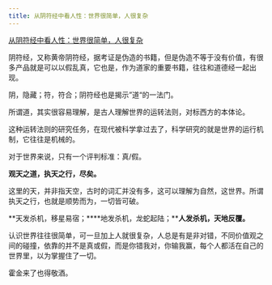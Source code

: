 ```yaml
---
title: 从阴符经中看人性：世界很简单，人很复杂
---
```

[从阴符经中看人性：世界很简单，人很复杂](https://mp.weixin.qq.com/s/sawmwB746Qk1852cOwBQGQ)

阴符经，又称黄帝阴符经，据考证是伪造的书籍，但是伪造不等于没有价值，有很多产品就是可以以假乱真，它也是，作为道家的重要书籍，往往和道德经一起出现。

阴，隐藏；符，符合；阴符经也是揭示”道“的一法门。

所谓道，其实很容易理解，是古人理解世界的运转法则，对标西方的本体论。

这种运转法则的研究任务，在现代被科学拿过去了，科学研究的就是世界的运行机制，它往往是机械的。

对于世界来说，只有一个评判标准：真/假。

**观天之道，执天之行，尽矣。**

这里的天，并非指天空，古时的词汇并没有多，这可以理解为自然，这世界。所谓执天之行，也就是顺势而为，一切皆可破。

**天发杀机，移星易宿；****地发杀机，龙蛇起陆；****人发杀机，天地反覆。**

认识世界往往很简单，可一旦加上人就很复杂，人总是有是非对错，不同价值观之间的碰撞，依靠的并不是真或假，而是你错我对，你输我赢，每个人都活在自己的世界里，以为掌握住了一切。

霍金来了也得敬酒。
